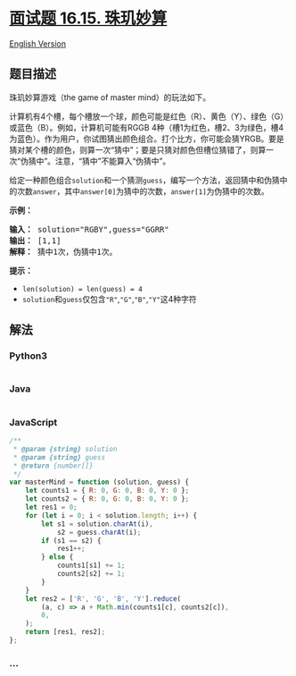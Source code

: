 # [面试题 16.15. 珠玑妙算](https://leetcode.cn/problems/master-mind-lcci)

[English Version](/lcci/16.15.Master%20Mind/README_EN.md)

## 题目描述

<!-- 这里写题目描述 -->
<p>珠玑妙算游戏（the game of master mind）的玩法如下。</p>
<p>计算机有4个槽，每个槽放一个球，颜色可能是红色（R）、黄色（Y）、绿色（G）或蓝色（B）。例如，计算机可能有RGGB 4种（槽1为红色，槽2、3为绿色，槽4为蓝色）。作为用户，你试图猜出颜色组合。打个比方，你可能会猜YRGB。要是猜对某个槽的颜色，则算一次“猜中”；要是只猜对颜色但槽位猜错了，则算一次“伪猜中”。注意，“猜中”不能算入“伪猜中”。</p>
<p>给定一种颜色组合<code>solution</code>和一个猜测<code>guess</code>，编写一个方法，返回猜中和伪猜中的次数<code>answer</code>，其中<code>answer[0]</code>为猜中的次数，<code>answer[1]</code>为伪猜中的次数。</p>
<p><strong>示例：</strong></p>
<pre><strong>输入：</strong> solution="RGBY",guess="GGRR"
<strong>输出：</strong> [1,1]
<strong>解释：</strong> 猜中1次，伪猜中1次。
</pre>
<p><strong>提示：</strong></p>
<ul>
<li><code>len(solution) = len(guess) = 4</code></li>
<li><code>solution</code>和<code>guess</code>仅包含<code>"R"</code>,<code>"G"</code>,<code>"B"</code>,<code>"Y"</code>这4种字符</li>
</ul>

## 解法

<!-- 这里可写通用的实现逻辑 -->

<!-- tabs:start -->

### **Python3**

<!-- 这里可写当前语言的特殊实现逻辑 -->

```python

```

### **Java**

<!-- 这里可写当前语言的特殊实现逻辑 -->

```java

```

### **JavaScript**

```js
/**
 * @param {string} solution
 * @param {string} guess
 * @return {number[]}
 */
var masterMind = function (solution, guess) {
    let counts1 = { R: 0, G: 0, B: 0, Y: 0 };
    let counts2 = { R: 0, G: 0, B: 0, Y: 0 };
    let res1 = 0;
    for (let i = 0; i < solution.length; i++) {
        let s1 = solution.charAt(i),
            s2 = guess.charAt(i);
        if (s1 == s2) {
            res1++;
        } else {
            counts1[s1] += 1;
            counts2[s2] += 1;
        }
    }
    let res2 = ['R', 'G', 'B', 'Y'].reduce(
        (a, c) => a + Math.min(counts1[c], counts2[c]),
        0,
    );
    return [res1, res2];
};
```

### **...**

```

```

<!-- tabs:end -->
